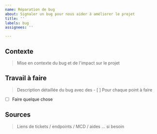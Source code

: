 ```yaml
---
name: Réparation de bug
about: Signaler un bug pour nous aider à améliorer le projet
title: ''
labels: bug
assignees: ''

---
```


## Contexte
> Mise en contexte du bug et de l'impact sur le projet

## Travail à faire
> Description détaillée du bug avec des - [ ] Pour chaque point à faire

- [ ] Faire quelque chose

## Sources
> Liens de tickets / endpoints / MCD / aides ... si besoin
